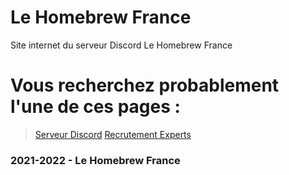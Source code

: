 # Le Homebrew France
Site internet du serveur Discord Le Homebrew France

# Vous recherchez probablement l'une de ces pages :
> [Serveur Discord](https://github.com/Le-Homebrew-France/le-homebrew-france.github.io/discord)
> [Recrutement Experts](https://github.com/Le-Homebrew-France/le-homebrew-france.github.io/devenir-expert)

### 2021-2022 - Le Homebrew France

